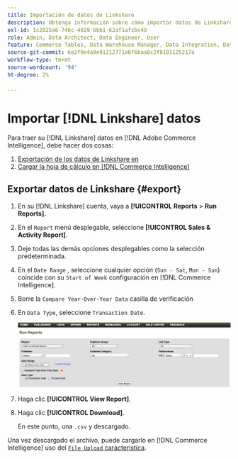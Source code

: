 ```yaml
---
title: Importación de datos de Linkshare
description: Obtenga información sobre cómo importar datos de Linkshare en [!DNL Commerce Intelligence].
exl-id: 1c2025a6-746c-4929-bbb1-62af1afcbc49
role: Admin, Data Architect, Data Engineer, User
feature: Commerce Tables, Data Warehouse Manager, Data Integration, Data Import/Export
source-git-commit: 6e2f9e4a9e91212771e6f6baa8c2f8101125217a
workflow-type: tm+mt
source-wordcount: '94'
ht-degree: 2%

---
```


# Importar [!DNL Linkshare] datos

Para traer su [!DNL Linkshare] datos en [!DNL Adobe Commerce Intelligence], debe hacer dos cosas:

1. [Exportación de los datos de Linkshare en ](#export)
1. [Cargar la hoja de cálculo en [!DNL Commerce Intelligence]](../connecting-data/using-file-uploader.md)

## Exportar datos de Linkshare {#export}

1. En su [!DNL Linkshare] cuenta, vaya a **[!UICONTROL Reports** > **Run Reports].**

1. En el `Report` menú desplegable, seleccione **[!UICONTROL Sales & Activity Report]**.

1. Deje todas las demás opciones desplegables como la selección predeterminada.

1. En el `Date Range` , seleccione cualquier opción (`Sun - Sat`, `Mon - Sun`) coincide con su `Start of Week` configuración en [!DNL Commerce Intelligence].

1. Borre la `Compare Year-Over-Year Data` casilla de verificación

1. En `Data Type`, seleccione `Transaction Date`.

   ![import\_linkshare\_data.png](../../../assets/importing_linkshare_data.png)

1. Haga clic **[!UICONTROL View Report]**.

1. Haga clic **[!UICONTROL Download]**.

   En este punto, una `.csv` y descargado.

Una vez descargado el archivo, puede cargarlo en [!DNL Commerce Intelligence] uso del [`File Upload` característica](../connecting-data/using-file-uploader.md).
